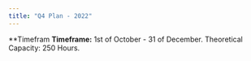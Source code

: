 ```yaml
---
title: "Q4 Plan - 2022"
---
```

**Timefram
**Timeframe:** 1st of October - 31 of December.
Theoretical Capacity: 250 Hours.
